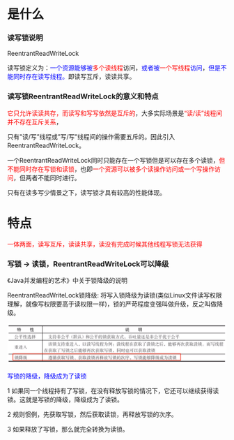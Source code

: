 # 是什么

### 读写锁说明

ReentrantReadWriteLock

读写锁定义为：<font color = 'blue'>一个资源能够被</font><font color = 'red'>多个读线程</font>访问，<font color = 'blue'>或者被</font><font color = 'red'>一个写线程</font><font color = 'blue'>访问</font>，<font color = 'blue'>但是不能同时存在读写线程。</font>即读写互斥，读读共享。

### 读写锁ReentrantReadWriteLock的意义和特点

<font color = 'red'>它只允许读读共存，而读写和写写依然是互斥的</font>，大多实际场景是<font color = 'red'>“读/读”线程间并不存在互斥关系</font>，

只有"读/写”线程或”写/写”线程间的操作需要五斥的。因此引入ReentrantReadWriteLock。

一个ReentrantReadWriteLock同时只能存在一个写锁但是可以存在多个读锁，<font color = 'red'>但不能同时存在写锁和读锁</font>，也即<font color = 'red'>一个资源可以被多个读操作访问或一个写操作访问</font>，但两者不能同时进行。

只有在读多写少情景之下，读写锁才具有较高的性能体现。

# 特点

<font color = 'red'>一体两面，读写互斥，读读共享，读没有完成时候其他线程写锁无法获得</font>

### 写锁 -> 读锁，ReentrantReadWriteLock可以降级

《Java并发编程的艺术》中关于锁降级的说明

ReentrantReadWriteLock锁降级: 将写入锁降级为读锁(类似Linux文件读写权限理解，就像写权限要高于读权限一样)，锁的严苛程度变强叫做升级，反之叫做降级。

![image-20230813144049970](images/1.锁降级.png)

<font color = 'blue'>写锁的降级，降级成为了读锁</font>

1 如果同一个线程持有了写锁，在没有释放写锁的情况下，它还可以继续获得读锁。这就是写锁的降级，降级成为了读锁。

2 规则惯例，先获取写锁，然后获取读锁，再释放写锁的次序。

3 如果释放了写锁，那么就完全转换为读锁。







